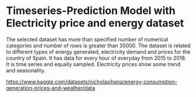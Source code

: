 # Timeseries-Prediction Model with Electricity price and energy dataset

The selected dataset has more than specified number of numerical categories and number of rows is greater than 35000. The dataset is related to different types of energy generated, electricity demand and prices for the country of Spain. It has data for every hour of everyday from 2015 to 2018. It is time series and equally sampled. Electricity prices show some trend and seasonality. 

https://www.kaggle.com/datasets/nicholasjhana/energy-consumption-generation-prices-and-weather/data

